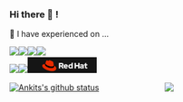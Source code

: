 ### Hi there 👋 !
🌱 I have experienced on ...

<img src="https://img.shields.io/badge/python%20-%2314354C.svg?&style=for-the-badge&logo=python&logoColor=white"/><img src="https://img.shields.io/badge/docker%20-%230db7ed.svg?&style=for-the-badge&logo=docker&logoColor=white"/><img src="https://img.shields.io/badge/kubernetes%20-%23326ce5.svg?&style=for-the-badge&logo=kubernetes&logoColor=white"/><img src="https://img.shields.io/badge/jenkins%20-%232C5263.svg?&style=for-the-badge&logo=jenkins&logoColor=white"/><br><img src="https://img.shields.io/badge/aws%20-%23326ce5.svg?&style=for-the-badge&logo=aws&logoColor=white%22"><img src="https://img.shields.io/badge/terraform%20-%2314354C.svg?&style=for-the-badge&logo=terraform&logoColor=white%22"><img src="https://github.com/eddygrant000/eddygrant000.github.io/blob/master/redhat.png" width="122px"/>

<img align='right' src="https://media.giphy.com/media/p4NLw3I4U0idi/giphy.gif" width="230">

<!-- [![Ankit's github status](https://github-readme-stats.vercel.app/api?username=ankitcsgithub1998&show_icons=true&theme=radical)](https://github.com/anuraghazra/github-readme-stats) -->

[![Ankits's github status](https://github-readme-stats.vercel.app/api?username=ankitcsgithub1998&show_icons=true&theme=chartreuse-dark)](https://github.com/anuraghazra/github-readme-stats)
